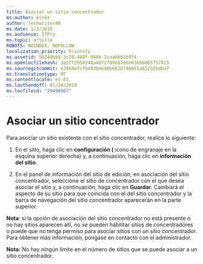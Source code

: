```yaml
---
title: Asociar un sitio concentrador
ms.author: kirks
author: Techwriter40
ms.date: 1/3/2019
ms.audience: ITPro
ms.topic: article
ROBOTS: NOINDEX, NOFOLLOW
localization_priority: Priority
ms.assetid: 50249bb9-3c28-408f-946b-2caab6b1b9f4
ms.openlocfilehash: 3a2ff2958240a48727d9287e6e43b9b065757415
ms.sourcegitcommit: e2864efcfb493b6e46b662b746661a61232bdba7
ms.translationtype: MT
ms.contentlocale: es-ES
ms.lasthandoff: 01/24/2019
ms.locfileid: "29498967"
---
```

# <a name="associate-a-hub-site"></a>Asociar un sitio concentrador

Para asociar un sitio existente con el sitio concentrador, realice lo siguiente:
  
1. En el sitio, haga clic en **configuración (** icono de engranaje en la esquina superior derecha) y, a continuación, haga clic en **información del sitio**. 
    
2. En el panel de información del sitio de edición, en asociación del sitio concentrador, seleccione el sitio de concentrador con el que desea asociar el sitio y, a continuación, haga clic en **Guardar**. Cambiará el aspecto de su sitio para que coincida con el del sitio concentrador y la barra de navegación del sitio concentrador aparecerán en la parte superior. 
    
 **Nota**: si la opción de asociación del sitio concentrador no está presente o no hay sitios aparecen allí, no se pueden habilitar sitios de concentradores o puede que no tenga permiso para asociar sitios con un sitio concentrador. Para obtener más información, póngase en contacto con el administrador. 
  
 **Nota:** No hay ningún límite en el número de sitios que se puede asociar a un sitio concentrador. 
  

